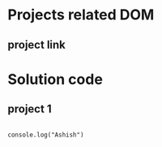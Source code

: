 #  Projects related DOM
## project link

# Solution code


## project 1

```

console.log("Ashish")

```